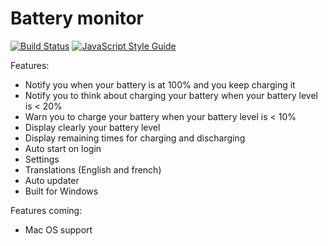 # Battery monitor

[![Build Status](https://travis-ci.org/Johann-S/battery-monitor.svg?branch=master)](https://travis-ci.org/Johann-S/battery-monitor)
[![JavaScript Style Guide](https://img.shields.io/badge/code_style-standard-brightgreen.svg)](https://standardjs.com)

Features:
  - Notify you when your battery is at 100% and you keep charging it
  - Notify you to think about charging your battery when your battery level is < 20%
  - Warn you to charge your battery when your battery level is < 10%
  - Display clearly your battery level
  - Display remaining times for charging and discharging
  - Auto start on login
  - Settings
  - Translations (English and french)
  - Auto updater
  - Built for Windows

Features coming:
  - Mac OS support
